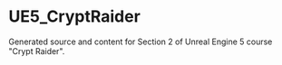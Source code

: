 # UE5_CryptRaider
Generated source and content for Section 2 of Unreal Engine 5 course "Crypt Raider".
